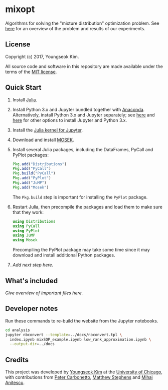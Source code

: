 # mixopt

Algorithms for solving the "mixture distribution" optimization
problem. See [here](https://stephenslab.github.io/mixopt) for an
overview of the problem and results of our experiments.

## License

Copyright (c) 2017, Youngseok Kim.

All source code and software in this repository are made available
under the terms of the
[MIT license](https://opensource.org/licenses/mit-license.html).

## Quick Start

1. Install [Julia](http://julialang.org).

2. Install Python 3.x and Jupyter bundled together with
   [Anaconda](https://www.anaconda.com). Alternatively, install
   Python 3.x and Jupyter separately; see
   [here](https://jupyter.org/install) and [here](http://python.org)
   for other options to install Jupyter and Python 3.x.

3. Install the [Julia kernel for
   Jupyter](https://github.com/JuliaLang/IJulia.jl).

4. Download and install [MOSEK](https://www.mosek.com).

5. Install several Julia packages, including the DataFrames, PyCall
   and PyPlot packages:

   ```julia
   Pkg.add("Distributions")
   Pkg.add("PyCall")
   Pkg.build("PyCall")
   Pkg.add("PyPlot")
   Pkg.add("JuMP")
   Pkg.add("Mosek")
   ```

   The `Pkg.build` step is important for installing the `PyPlot`
   package.

6. Restart Julia, then precompile the packages and load them to make
   sure that they work:

   ```julia
   using Distributions
   using PyCall
   using PyPlot
   using JuMP
   using Mosek
   ```

   Precompiling the PyPlot package may take some time since it may
   download and install additional Python packages.

7. *Add next step here.*

## What's included

*Give overview of important files here.*

## Developer notes

Run these commands to re-build the website from the Jupyter
notebooks.

```bash
cd analysis
jupyter nbconvert --template=../docs/nbconvert.tpl \
  index.ipynb mixSQP_example.ipynb low_rank_approximation.ipynb \
  --output-dir=../docs
```

## Credits

This project was developed by
[Youngseok Kim](https://github.com/youngseok-kim)
at the [University of Chicago](https://www.uchicago.edu),
with contributions from
[Peter Carbonetto](https://pcarbo.github.io),
[Matthew Stephens](http://stephenslab.uchicago.edu) and
[Mihai Anitescu](http://www.mcs.anl.gov/~anitescu).

